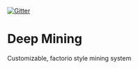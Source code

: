 [![Gitter](https://badges.gitter.im/hnOsmium0001/DeepMining.png)](https://gitter.im/hnOsmium0001/DeepMining)

# Deep Mining

Customizable, factorio style mining system
